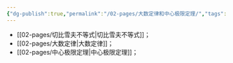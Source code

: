 ```yaml
---
{"dg-publish":true,"permalink":"/02-pages/大数定律和中心极限定理/","tags":["personal/blog","概率论"]}
---
```


- [[02-pages/切比雪夫不等式\|切比雪夫不等式]]；
- [[02-pages/大数定律\|大数定律]]；
- [[02-pages/中心极限定理\|中心极限定理]]；